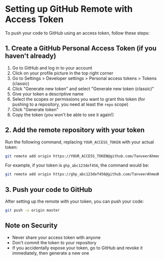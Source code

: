 # Setting up GitHub Remote with Access Token

To push your code to GitHub using an access token, follow these steps:

## 1. Create a GitHub Personal Access Token (if you haven't already)

1. Go to GitHub and log in to your account
2. Click on your profile picture in the top right corner
3. Go to Settings > Developer settings > Personal access tokens > Tokens (classic)
4. Click "Generate new token" and select "Generate new token (classic)"
5. Give your token a descriptive name
6. Select the scopes or permissions you want to grant this token (for pushing to a repository, you need at least the `repo` scope)
7. Click "Generate token"
8. Copy the token (you won't be able to see it again!)

## 2. Add the remote repository with your token

Run the following command, replacing `YOUR_ACCESS_TOKEN` with your actual token:

```bash
git remote add origin https://YOUR_ACCESS_TOKEN@github.com/TanveerAhmedKhan/Restaurant_reservation.git
```

For example, if your token is `ghp_abc123def456`, the command would be:

```bash
git remote add origin https://ghp_abc123def456@github.com/TanveerAhmedKhan/Restaurant_reservation.git
```

## 3. Push your code to GitHub

After setting up the remote with your token, you can push your code:

```bash
git push -u origin master
```

## Note on Security

- Never share your access token with anyone
- Don't commit the token to your repository
- If you accidentally expose your token, go to GitHub and revoke it immediately, then generate a new one
